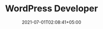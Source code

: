 ---
title: "WordPress Developer"
date: 2021-07-01T02:08:41+05:00
draft: false
industry: Financial Services
jobtype: Permenant
location: "Lorem Ipsum"
salary: "Lorem Ipsum"
qualifications: "Lorem Ipsum"
skills: "Lorem Ipsum"
summary: "Lorem Ipsum"
responsibilities: "Lorem Ipsum"
requirements: "Lorem Ipsum"
imgfile: /assets/img/vacancy/startup-hr.png
---